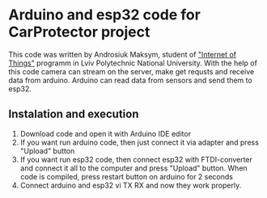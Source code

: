 # Arduino and esp32 code for CarProtector project
This code was written by Androsiuk Maksym, student of ["Internet of Things"](http://iot.lviv.ua) programm in Lviv Polytechnic National University. With the help of this code camera can stream on the server, make get requsts and receive data from arduino. Arduino can read data from sensors and send them to esp32.

## Instalation and execution
1. Download code and open it with Arduino IDE editor
2. If you want run arduino code, then just connect it via adapter and press "Upload" button
3. If you want run esp32 code, then connect esp32 with FTDI-converter and connect it all to the computer and press "Upload" button. When code is compiled, press restart button on arduino for 2 seconds
4. Connect arduino and esp32 vi TX RX and now they work properly.
